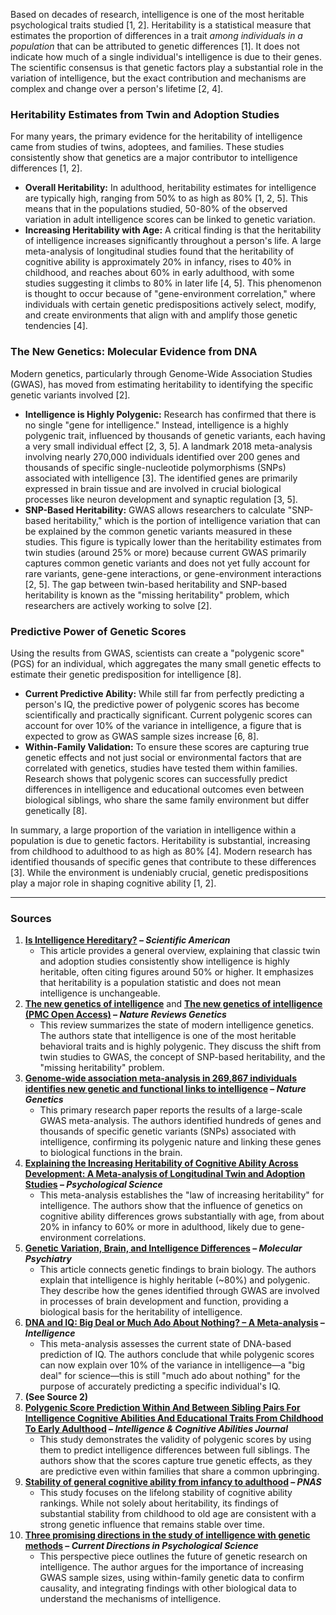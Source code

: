 Based on decades of research, intelligence is one of the most heritable psychological traits studied [1, 2]. Heritability is a statistical measure that estimates the proportion of differences in a trait *among individuals in a population* that can be attributed to genetic differences [1]. It does not indicate how much of a single individual's intelligence is due to their genes. The scientific consensus is that genetic factors play a substantial role in the variation of intelligence, but the exact contribution and mechanisms are complex and change over a person's lifetime [2, 4].

### Heritability Estimates from Twin and Adoption Studies

For many years, the primary evidence for the heritability of intelligence came from studies of twins, adoptees, and families. These studies consistently show that genetics are a major contributor to intelligence differences [1, 2].

*   **Overall Heritability:** In adulthood, heritability estimates for intelligence are typically high, ranging from 50% to as high as 80% [1, 2, 5]. This means that in the populations studied, 50-80% of the observed variation in adult intelligence scores can be linked to genetic variation.
*   **Increasing Heritability with Age:** A critical finding is that the heritability of intelligence increases significantly throughout a person's life. A large meta-analysis of longitudinal studies found that the heritability of cognitive ability is approximately 20% in infancy, rises to 40% in childhood, and reaches about 60% in early adulthood, with some studies suggesting it climbs to 80% in later life [4, 5]. This phenomenon is thought to occur because of "gene-environment correlation," where individuals with certain genetic predispositions actively select, modify, and create environments that align with and amplify those genetic tendencies [4].

### The New Genetics: Molecular Evidence from DNA

Modern genetics, particularly through Genome-Wide Association Studies (GWAS), has moved from estimating heritability to identifying the specific genetic variants involved [2].

*   **Intelligence is Highly Polygenic:** Research has confirmed that there is no single "gene for intelligence." Instead, intelligence is a highly polygenic trait, influenced by thousands of genetic variants, each having a very small individual effect [2, 3, 5]. A landmark 2018 meta-analysis involving nearly 270,000 individuals identified over 200 genes and thousands of specific single-nucleotide polymorphisms (SNPs) associated with intelligence [3]. The identified genes are primarily expressed in brain tissue and are involved in crucial biological processes like neuron development and synaptic regulation [3, 5].
*   **SNP-Based Heritability:** GWAS allows researchers to calculate "SNP-based heritability," which is the portion of intelligence variation that can be explained by the common genetic variants measured in these studies. This figure is typically lower than the heritability estimates from twin studies (around 25% or more) because current GWAS primarily captures common genetic variants and does not yet fully account for rare variants, gene-gene interactions, or gene-environment interactions [2, 5]. The gap between twin-based heritability and SNP-based heritability is known as the "missing heritability" problem, which researchers are actively working to solve [2].

### Predictive Power of Genetic Scores

Using the results from GWAS, scientists can create a "polygenic score" (PGS) for an individual, which aggregates the many small genetic effects to estimate their genetic predisposition for intelligence [8].

*   **Current Predictive Ability:** While still far from perfectly predicting a person's IQ, the predictive power of polygenic scores has become scientifically and practically significant. Current polygenic scores can account for over 10% of the variance in intelligence, a figure that is expected to grow as GWAS sample sizes increase [6, 8].
*   **Within-Family Validation:** To ensure these scores are capturing true genetic effects and not just social or environmental factors that are correlated with genetics, studies have tested them within families. Research shows that polygenic scores can successfully predict differences in intelligence and educational outcomes even between biological siblings, who share the same family environment but differ genetically [8].

In summary, a large proportion of the variation in intelligence within a population is due to genetic factors. Heritability is substantial, increasing from childhood to adulthood to as high as 80% [4]. Modern research has identified thousands of specific genes that contribute to these differences [3]. While the environment is undeniably crucial, genetic predispositions play a major role in shaping cognitive ability [1, 2].

***

### Sources

1.  **[Is Intelligence Hereditary?](https://www.scientificamerican.com/article/is-intelligence-hereditary/) – *Scientific American***
    *   This article provides a general overview, explaining that classic twin and adoption studies consistently show intelligence is highly heritable, often citing figures around 50% or higher. It emphasizes that heritability is a population statistic and does not mean intelligence is unchangeable.
2.  **[The new genetics of intelligence](https://www.nature.com/articles/nrg.2017.104)** and **[The new genetics of intelligence (PMC Open Access)](https://pmc.ncbi.nlm.nih.gov/articles/PMC5985927/) – *Nature Reviews Genetics***
    *   This review summarizes the state of modern intelligence genetics. The authors state that intelligence is one of the most heritable behavioral traits and is highly polygenic. They discuss the shift from twin studies to GWAS, the concept of SNP-based heritability, and the "missing heritability" problem.
3.  **[Genome-wide association meta-analysis in 269,867 individuals identifies new genetic and functional links to intelligence](https://pubmed.ncbi.nlm.nih.gov/29942086/) – *Nature Genetics***
    *   This primary research paper reports the results of a large-scale GWAS meta-analysis. The authors identified hundreds of genes and thousands of specific genetic variants (SNPs) associated with intelligence, confirming its polygenic nature and linking these genes to biological functions in the brain.
4.  **[Explaining the Increasing Heritability of Cognitive Ability Across Development: A Meta-analysis of Longitudinal Twin and Adoption Studies](https://pmc.ncbi.nlm.nih.gov/articles/PMC3954471/) – *Psychological Science***
    *   This meta-analysis establishes the "law of increasing heritability" for intelligence. The authors show that the influence of genetics on cognitive ability differences grows substantially with age, from about 20% in infancy to 60% or more in adulthood, likely due to gene-environment correlations.
5.  **[Genetic Variation, Brain, and Intelligence Differences](https://www.nature.com/articles/s41380-021-01027-y) – *Molecular Psychiatry***
    *   This article connects genetic findings to brain biology. The authors explain that intelligence is highly heritable (~80%) and polygenic. They describe how the genes identified through GWAS are involved in processes of brain development and function, providing a biological basis for the heritability of intelligence.
6.  **[DNA and IQ: Big Deal or Much Ado About Nothing? – A Meta-analysis](https://www.sciencedirect.com/science/article/abs/pii/S0160289624000655) – *Intelligence***
    *   This meta-analysis assesses the current state of DNA-based prediction of IQ. The authors conclude that while polygenic scores can now explain over 10% of the variance in intelligence—a "big deal" for science—this is still "much ado about nothing" for the purpose of accurately predicting a specific individual's IQ.
7.  **(See Source 2)**
8.  **[Polygenic Score Prediction Within And Between Sibling Pairs For Intelligence Cognitive Abilities And Educational Traits From Childhood To Early Adulthood](https://icajournal.scholasticahq.com/article/140654-polygenic-score-prediction-within-and-between-sibling-pairs-for-intelligence-cognitive-abilities-and-educational-traits-from-childhood-to-early-adul) – *Intelligence & Cognitive Abilities Journal***
    *   This study demonstrates the validity of polygenic scores by using them to predict intelligence differences between full siblings. The authors show that the scores capture true genetic effects, as they are predictive even within families that share a common upbringing.
9.  **[Stability of general cognitive ability from infancy to adulthood](https://www.pnas.org/doi/10.1073/pnas.2426531122) – *PNAS***
    *   This study focuses on the lifelong stability of cognitive ability rankings. While not solely about heritability, its findings of substantial stability from childhood to old age are consistent with a strong genetic influence that remains stable over time.
10. **[Three promising directions in the study of intelligence with genetic methods](https://jamesjlee.altervista.org/wp-content/uploads/2025/04/genetics_intelligence_CDPS.pdf) – *Current Directions in Psychological Science***
    *   This perspective piece outlines the future of genetic research on intelligence. The author argues for the importance of increasing GWAS sample sizes, using within-family genetic data to confirm causality, and integrating findings with other biological data to understand the mechanisms of intelligence.